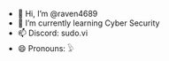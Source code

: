 - 👋 Hi, I’m @raven4689
- 🌱 I’m currently learning Cyber Security
- 📫 Discord: sudo.vi
- 😄 Pronouns: 𓅱
